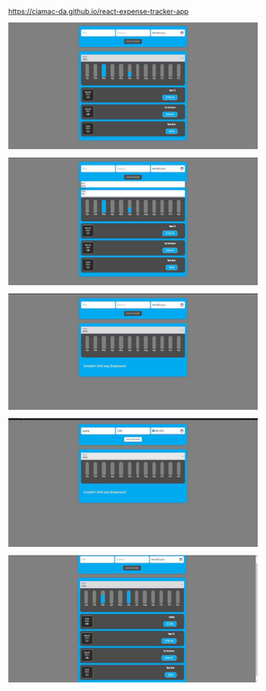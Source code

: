 https://ciamac-da.github.io/react-expense-tracker-app

![](./src/assets/01.jpg)

![](./src/assets/02.jpg)

![](./src/assets/03.jpg)

![](./src/assets/04.jpg)

![](./src/assets/05.jpg)